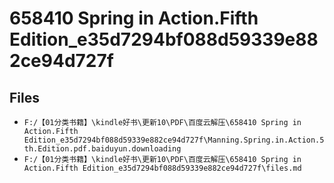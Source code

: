 # 658410 Spring in Action.Fifth Edition_e35d7294bf088d59339e882ce94d727f

## Files

- `F:/【01分类书籍】\kindle好书\更新10\PDF\百度云解压\658410 Spring in Action.Fifth Edition_e35d7294bf088d59339e882ce94d727f\Manning.Spring.in.Action.5th.Edition.pdf.baiduyun.downloading`
- `F:/【01分类书籍】\kindle好书\更新10\PDF\百度云解压\658410 Spring in Action.Fifth Edition_e35d7294bf088d59339e882ce94d727f\files.md`
